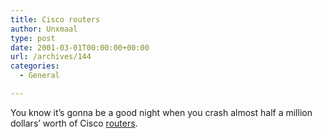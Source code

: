 ```yaml
---
title: Cisco routers
author: Unxmaal
type: post
date: 2001-03-01T00:00:00+00:00
url: /archives/144
categories:
  - General

---
```

You know it&#8217;s gonna be a good night when you crash almost half a million dollars&#8217; worth of Cisco <A HREF="http://www.cisco.com/univercd/cc/td/doc/product/core/cis7505/cicg7500/cicg75po.htm#13814">routers</A>.